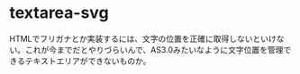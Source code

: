# textarea-svg
HTMLでフリガナとか実装するには、文字の位置を正確に取得しないといけない。これが今までだとやりづらいんで、AS3.0みたいなように文字位置を管理できるテキストエリアができないものか。
